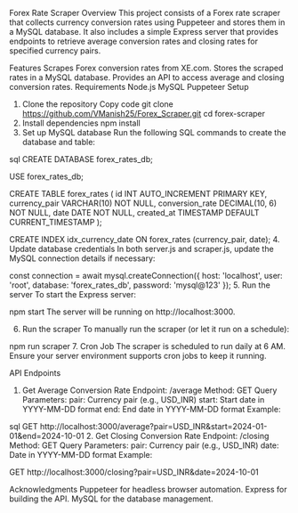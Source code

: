 Forex Rate Scraper
Overview
This project consists of a Forex rate scraper that collects currency conversion rates using Puppeteer and stores them in a MySQL database. It also includes a simple Express server that provides endpoints to retrieve average conversion rates and closing rates for specified currency pairs.

Features
Scrapes Forex conversion rates from XE.com.
Stores the scraped rates in a MySQL database.
Provides an API to access average and closing conversion rates.
Requirements
Node.js
MySQL
Puppeteer
Setup
1. Clone the repository
Copy code
git clone <https://github.com/VManish25/Forex_Scraper.git>
cd forex-scraper
2. Install dependencies
npm install
3. Set up MySQL database
Run the following SQL commands to create the database and table:

sql
CREATE DATABASE forex_rates_db;

USE forex_rates_db;

CREATE TABLE forex_rates (
    id INT AUTO_INCREMENT PRIMARY KEY,
    currency_pair VARCHAR(10) NOT NULL,
    conversion_rate DECIMAL(10, 6) NOT NULL,
    date DATE NOT NULL,
    created_at TIMESTAMP DEFAULT CURRENT_TIMESTAMP
);

CREATE INDEX idx_currency_date ON forex_rates (currency_pair, date);
4. Update database credentials
In both server.js and scraper.js, update the MySQL connection details if necessary:

const connection = await mysql.createConnection({
    host: 'localhost',
    user: 'root',
    database: 'forex_rates_db',
    password: 'mysql@123'
});
5. Run the server
To start the Express server:

npm start
The server will be running on http://localhost:3000.

6. Run the scraper
To manually run the scraper (or let it run on a schedule):

npm run scraper
7. Cron Job
The scraper is scheduled to run daily at 6 AM. Ensure your server environment supports cron jobs to keep it running.

API Endpoints
1. Get Average Conversion Rate
Endpoint: /average
Method: GET
Query Parameters:
pair: Currency pair (e.g., USD_INR)
start: Start date in YYYY-MM-DD format
end: End date in YYYY-MM-DD format
Example:

sql
GET http://localhost:3000/average?pair=USD_INR&start=2024-01-01&end=2024-10-01
2. Get Closing Conversion Rate
Endpoint: /closing
Method: GET
Query Parameters:
pair: Currency pair (e.g., USD_INR)
date: Date in YYYY-MM-DD format
Example:


GET http://localhost:3000/closing?pair=USD_INR&date=2024-10-01


Acknowledgments
Puppeteer for headless browser automation.
Express for building the API.
MySQL for the database management.
